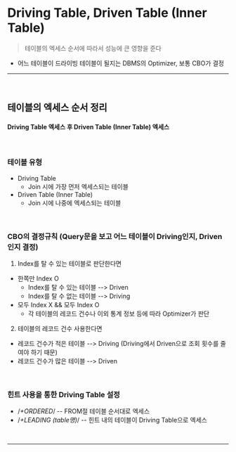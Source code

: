 # Driving Table, Driven Table (Inner Table)
> 테이블의 엑세스 순서에 따라서 성능에 큰 영향을 준다
* 어느 테이블이 드라이빙 테이블이 될지는 DBMS의 Optimizer, 보통 CBO가 결정

<hr>
<br>

## 테이블의 엑세스 순서 정리
#### Driving Table 엑세스 후 Driven Table (Inner Table) 엑세스

<br>

### 테이블 유형
* Driving Table
  * Join 시에 가장 먼저 엑세스되는 테이블
* Driven Table (Inner Table)
  * Join 시에 나중에 엑세스되는 테이블

<br>

### CBO의 결정규칙 (Query문을 보고 어느 테이블이 Driving인지, Driven인지 결정)
1) Index를 탈 수 있는 테이블로 판단한다면
  * 한쪽만 Index O
    * Index를 탈 수 있는 테이블 --> Driven
    * Index를 탈 수 없는 테이블 --> Driving
  * 모두 Index X && 모두 Index O
    * 각 테이블의 레코드 건수나 이외 통계 정보 등에 따라 Optimizer가 판단
2) 테이블의 레코드 건수 사용한다면
  * 레코드 건수가 적은 테이블 --> Driving (Driving에서 Driven으로 조회 횟수를 줄여야 하기 때문)
  * 레코드 건수가 많은 테이블 --> Driven

<br>

### 힌트 사용을 통한 Driving Table 설정
* /*+ORDERED*/ -- FROM절 테이블 순서대로 엑세스
* /*+LEADING (table명)*/ -- 힌트 내의 테이블이 Driving Table으로 엑세스

<br>
<hr>
<br>

